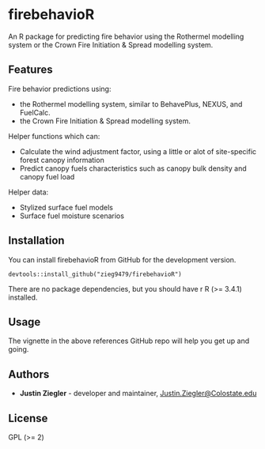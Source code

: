 firebehavioR
================

An R package for predicting fire behavior using the Rothermel modelling system or the Crown Fire Initiation & Spread modelling system.

Features
--------

Fire behavior predictions using:
* the Rothermel modelling system, similar to BehavePlus, NEXUS, and FuelCalc.
* the Crown Fire Initiation & Spread modelling system.

Helper functions which can:
* Calculate the wind adjustment factor, using a little or alot of site-specific forest canopy information
* Predict canopy fuels characteristics such as canopy bulk density and canopy fuel load

Helper data:
* Stylized surface fuel models
* Surface fuel moisture scenarios

Installation
------------

You can install firebehavioR from GitHub for the development version.

    devtools::install_github("zieg9479/firebehavioR")

There are no package dependencies, but you should have r R (&gt;= 3.4.1) installed.

Usage
-----

The vignette in the above references GitHub repo will help you get up and going.

Authors
-------

-   **Justin Ziegler** - developer and maintainer, <Justin.Ziegler@Colostate.edu>

License
-------

GPL (&gt;= 2)
